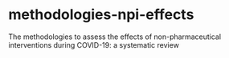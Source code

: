 # methodologies-npi-effects
The methodologies to assess the effects of non-pharmaceutical interventions during COVID-19: a systematic review
